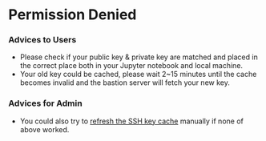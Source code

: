 # Permission Denied

### Advices to Users

* Please check if your public key & private key are matched and placed in the correct place both in your Jupyter notebook and local machine.
* Your old key could be cached, please wait 2\~15 minutes until the cache becomes invalid and the bastion server will fetch your new key.

### Advices for Admin

* You could also try to [refresh the SSH key cache](../../../developer-guide/configuration/configure-ssh-server.md#how-do-i-refresh-the-ssh-key-cache-manually) manually if none of above worked.
